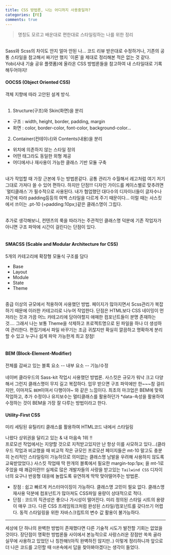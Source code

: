 ```yaml
---
title: CSS 방법론, 나는 어디까지 사용중일까?
categories: [FE]
comments: true
---
```


> 명칭도 모르고 배운대로 편한대로 스타일링하는 나를 위한 정리

<br>
Sass와 Scss의 차이도 안지 얼마 안된 나... 코드 리뷰 받은대로 수정하거나, 기존의 공통 스타일을 참고해서 짜기만 했지 `이론`을 제대로 정리해본 적은 없는 것 같다. Yobi(사내 기술 공유 플랫폼)에 올라온 CSS 방법론들을 참고하여 내 스타일대로 기록해두어야지!


#### OOCSS (Object Oriented CSS)
객체 지향에 따라 고안된 설계 방식. <br><br>

1. Structure(구조)와 Skin(화면)을 분리
- 구조 : width, height, border, padding, margin
- 화면 : color, border-color, font-color, background-color...

2. Container(컨테이너)와 Contents(내용)을 분리
- 위치에 의존하지 않는 스타일 정의
- 어떤 태그라도 동일한 외형 제공
- 어디에서나 재사용이 가능한 클래스 기반 모듈 구축

<br>
내가 작업할 때 가장 근본에 두는 방법론같다. 공통 관리가 수월해서 레고처럼 여기 저기 그대로 가져다 쓸 수 있어 편하다. 하지만 단점!!! 디자인 가이드를 케이스별로 맞추려면 `멀티클래스`가 필수적으로 사용된다. 내가 협업했던 대다수의 디자이너들이 글자수나 자간에 따라 padding등등의 여백 스타일을 다르게 주기 때문이다... 이럴 때는 사스킷에서 쓰이는 .pt-10 (=padding:10px;)같은 클래스명이 그립다. <br><br>

추가로 생각해보니, 컨텐츠의 룩을 따라가는 주관적인 클래스명 덕분에 기존 작업자가 아니면 구조 파악에 시간이 걸린다는 단점이 있다. <br><br>


#### SMACSS (Scable and Modular Architecture for CSS)
5개의 카테고리에 확장형 모듈식 구조를 담다

- Base
- Layout
- Module
- State
- Theme
<br><br>


중급 이상의 규모에서 적용하여 사용했던 방법. 페이지가 많아지면서 Scss관리가 복잡하기 때문에 이러한 카테고리로 나누어 작업한다. 단점은 HTML보다 CSS 네이밍이 먼저라는 것과 가끔 어느 카테고리에 담아야할지 애매한 컴포넌트들이 분명 존재하는 것.... 그래서 나는 보통 Theme을 삭제하고 프로젝트명으로 된 파일을 하나 더 생성하여 관리한다. 편집기에서 파일 바꾸기는 조금 귀찮지만 확실히 깔끔하고 명확하게 분리할 수 있고 누구나 쉽게 파악 가능한게 최고 장점! <br><br>

#### BEM (Block-Element-Modifier) 
전체를 감싸고 있는 블록 요소 -- 내부 요소 -- 기능/수정 <br><br>
네이버 클라우드의 Sass-kit 작업시 사용했던 방법론. 사스킷은 규모가 워낙 크고 다양해서 그런지 클래스명이 무지 길고 복잡하다. 업무 받으면 구조 파악에만 한~~~참 걸리지만, 이마저도 `BEM`이여서 다행이야~ 와 같은 느낌이다. 최초의 마크업은 BEM에 맞춰 작업하고, 추가 수정이나 유지보수는 멀티클래스를 활용하던가 *data-속성을 활용하여 수정하는 것이 BEM을 가장 잘 다루는 방법이라고 한다.


#### Utility-First CSS
미리 세팅된 유틸리티 클래스를 활용하여 HTML코드 내에서 스타일링 <br>

나왔다 상위권을 달리고 있는 & 내 마음속 1위 !!<br>
프로모션 작업에서는 지양할 것으로 지적받고있지만 난 항상 이를 사모하고 있다...(클라우드 작업과 비교했을 때 비교적 작은 규모인 프로모션 페이지들은 mt-10 말고도 충분히 논리적인 스타일링이 가능하므로 의미없는 클래스명 남발을 우려해 사용하지 않도록 교육받았었다.) 사스킷 작업때 딱 한개의 블록에서 필요한 margin-top:1px; 을 mt-1로 주었을 때 쾌감이란!!! 실제로 많은 개발자들의 사랑을 받고있는  `Tailwind CSS` 디자이너의 요구나 반응형 대응에 놀랍도록 유연하게 딱딱 맞아떨어주는 방법론. 

- 장점 : 쉽고 빠르게 커스터마이징이 가능하다. 클래스명 고민이 필요 없다. 클래스명 재사용 덕분에 컴포넌트가 많아져도 CSS파일 용량이 상대적으로 적다.
- 단점 : 코드의 직관성은 좋으나 가시성이 떨어진다. 미리 정의된 스타일 시트의 용량이 매우 크다. 다른 CSS 프레임워크처럼 완성된 스타일/컴포넌트를 갖다쓰기 어렵다. 동적 스타일링을 위한 자바스크립트의 변수 값 활용이 불가능하다. 


----

세상에 단 하나의 완벽한 방법이 존재했다면 다른 기술적 시도가 발전할 기회는 없었을 것이다. 장단점이 명확한 방법론들 사이에서 본능적으로 사랑스러운 장점만 쏙쏙 골라 실무에 사용하고 있었던 나 칭찬해!(아직 완벽하진 않지만..) 이렇게 정리하니까 앞으로 더 나은 코드를 고민할 때 `이론`속에서 답을 찾아봐야겠다는 생각이 들었다.
 
